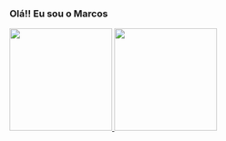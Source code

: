 ### Olá!! Eu sou o Marcos

<div>
<a href="https://github.com/seu-usuário-aqui">
<img loading="lazy" height="180em" src="https://github-readme-stats.vercel.app/api/top-langs/?marcus3l&layout=compact&langs_count=7&theme=dracula"/>
<img loading="lazy" height="180em" src="https://github-readme-stats.vercel.app/api?marcus3l&show_icons=true&theme=dracula&include_all_commits=true&count_private=true"/>
</div>
